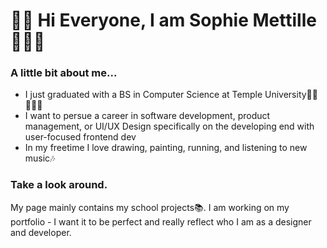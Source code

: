 # 👋🏼 Hi Everyone, I am Sophie Mettille🧚🏼‍♀️

### A little bit about me...
<ul>
  <li>I just graduated with a BS in Computer Science at Temple University🦉🍒👩🏻‍🎓</li>
  <li>I want to persue a career in software development, product management, or UI/UX Design specifically on the developing end with user-focused frontend dev</li>
  <li>In my freetime I love drawing, painting, running, and listening to new music🎶</li>
  
</ul>

### Take a look around. 
My page mainly contains my school projects📚. I am working on my portfolio - I want it to be perfect and really reflect who I am as a designer and developer.
